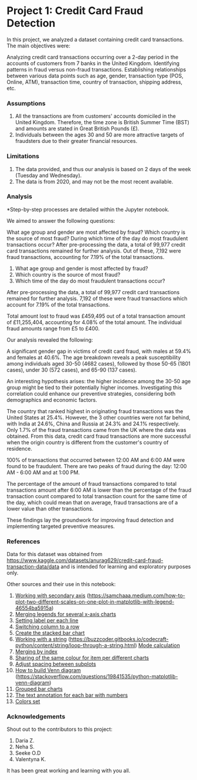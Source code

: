 # Project 1: Credit Card Fraud Detection
In this project, we analyzed a dataset containing credit card transactions. The main objectives were:

Analyzing credit card transactions occurring over a 2-day period in the accounts of customers from 7 banks in the United Kingdom.
Identifying patterns in fraud versus non-fraud transactions.
Establishing relationships between various data points such as age, gender, transaction type (POS, Online, ATM), transaction time, country of transaction, shipping address, etc.
### Assumptions
1. All the transactions are from customers' accounts domiciled in the United Kingdom. Therefore, the time zone is British Summer Time (BST) and amounts are stated in Great British Pounds (£).
2. Individuals between the ages 30 and 50 are more attractive targets of fraudsters due to their greater financial resources.


### Limitations
1. The data provided, and thus our analysis is based on 2 days of the week (Tuesday and Wednesday).
2. The data is from 2020, and may not be the most recent available.


### Analysis
*Step-by-step processes are detailed within the Jupyter notebook.

We aimed to answer the following questions:

What age group and gender are most affected by fraud?
Which country is the source of most fraud?
During which time of the day do most fraudulent transactions occur?
After pre-processing the data, a total of 99,977 credit card transactions remained for further analysis. Out of these, 7,192 were fraud transactions, accounting for 7.19% of the total transactions.

1. What age group and  gender is most affected by fraud?
2. Which country is the source of most fraud?
3. Which time of the day do most fraudulent transactions occur?


After pre-processing the data, a total of 99,977 credit card transactions remained for further analysis. 7,192 of these were fraud transactions which account for 7.19% of the total transactions.

Total amount lost to fraud was £459,495 out of a total transaction amount of £11,255,404, accounting for 4.08% of the total amount. The individual fraud amounts range from £5 to £400.

Our analysis revealed the following:

A significant gender gap in victims of credit card fraud, with males at 59.4% and females at 40.6%.
The age breakdown reveals a peak susceptibility among individuals aged 30-50 (4682 cases), followed by those 50-65 (1801 cases), under 30 (572 cases), and 65-90 (137 cases).

An interesting hypothesis arises: the higher incidence among the 30-50 age group might be tied to their potentially higher incomes. Investigating this correlation could enhance our preventive strategies, considering both demographics and economic factors.

The country that ranked highest in originating fraud transactions was the United States at 25.4%. However, the 3 other countries were not far behind, with India at 24.6%, China and Russia at 24.3% and 24.1% respectively. Only 1.7% of the fraud transactions came from the UK where the data was obtained. From this data, credit card fraud transactions are more successful when the origin country is different from the customer's country of residence.

100% of transactions that occurred between 12:00 AM and 6:00 AM were found to be fraudulent. There are two peaks of fraud during the day: 12:00 AM - 6:00 AM and at 1:00 PM.

The percentage of the amount of fraud transactions compared to total transactions amount after 6:00 AM is lower than the percentage of the fraud transaction count compared to total transaction count for the same time of the day, which could mean that on average, fraud transactions are of a lower value than other transactions.

These findings lay the groundwork for improving fraud detection and implementing targeted preventive measures.

### References

Data for this dataset was obtained from  https://www.kaggle.com/datasets/anurag629/credit-card-fraud-transaction-data/data and is intended for learning and exploratory purposes only.

Other sources and their use in this notebook:
1. [Working with secondary axis](https://saturncloud.io/blog/how-to-format-secondary-yaxis-in-pandas/#:~:text=In%20Pandas%2C%20we%20can%20create,format%20and%20customize%20as%20needed) 
 (https://samchaaa.medium.com/how-to-plot-two-different-scales-on-one-plot-in-matplotlib-with-legend-46554ba5915a)
2. [Merging legends for several x-axis charts](https://stackoverflow.com/questions/5484922/secondary-axis-with-twinx-how-to-add-to-legend)
3. [Setting label per each line](https://stackoverflow.com/questions/64111555/get-lines-and-labels-from-matplotlib-axes)
4. [Switching column to a row](https://www.w3resource.com/pandas/dataframe/dataframe-pivot.php)
5. [Create the stacked bar chart](https://www.geeksforgeeks.org/create-a-stacked-bar-plot-in-matplotlib/)
6. [Working with a string](https://www.softwaretestinghelp.com/python/python-string-split/)
 (https://buzzcoder.gitbooks.io/codecraft-python/content/string/loop-through-a-string.html)
[Mode calculation](https://stackoverflow.com/questions/50208007/calculate-mode-of-a-column-in-pandas-using-other-column-with-same-row-values)
7. [Merging by index](https://stackoverflow.com/questions/40468069/merge-two-dataframes-by-index)     
8. [Sharing of the same colour for item per different charts](https://github.com/geopandas/geopandas/issues/1269)
9. [Adjust spacing between subplots](https://www.geeksforgeeks.org/how-to-set-the-spacing-between-subplots-in-matplotlib-in-python/)
10. [How to build Venn diagram](https://www.geeksforgeeks.org/how-to-create-and-customize-venn-diagrams-in-python/) (https://stackoverflow.com/questions/19841535/python-matplotlib-venn-diagram)
11. [Grouped bar charts](https://www.pythoncharts.com/matplotlib/grouped-bar-charts-matplotlib/)
12. [The text annotation for each bar with numbers](https://www.pythoncharts.com/matplotlib/grouped-bar-charts-matplotlib/)
13. [Colors set](https://matplotlib.org/stable/gallery/color/named_colors.html)


### Acknowledgements

Shout out to the contributors to this project:
1. Daria Z.
2. Neha S.
3. Seeke O.D
4. Valentyna K.


It has been great working and learning with you all.
